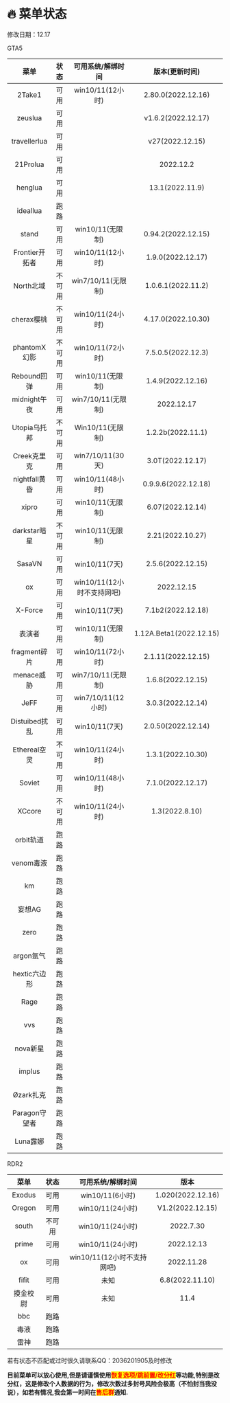 # 🔥 菜单状态

修改日期：12.17

GTA5

|      菜单      |  状态 |  可用系统/解绑时间   |  版本(更新时间)      |
| :----------: | :----: | :-----------------: | :-----------------: |
|    2Take1    | 可用 |    win10/11(12小时)   |  2.80.0(2022.12.16) |
|    zeuslua   | 可用 |                     | v1.6.2(2022.12.17) |
| travellerlua | 可用 |                     |   v27(2022.12.15)   |
|   21Prolua   | 可用 |                     |      2022.12.2     |
|    henglua   | 可用 |                     |  13.1(2022.11.9)  |
|   ideallua   | 跑路 |                     |                     |
|     stand    | 可用 |   win10/11(无限制)   |  0.94.2(2022.12.15) |
|Frontier开拓者|  可用 |    win10/11(12小时)   |  1.9.0(2022.12.17)  |
|  North北域   | 不可用 |   win7/10/11(无限制)   |  1.0.6.1(2022.11.2)  |
|  cherax樱桃  | 不可用 |    win10/11(24小时)   |  4.17.0(2022.10.30)  |
| phantomX幻影 |  不可用 |    win10/11(72小时)   |  7.5.0.5(2022.12.3) |
|  Rebound回弹 |  可用 |   win10/11(无限制)   |  1.4.9(2022.12.16)  |
| midnight午夜 |  可用 |  win7/10/11(无限制)  |      2022.12.17     |
| Utopia乌托邦 | 不可用 |    Win10/11(无限制)    |  1.2.2b(2022.11.1) |
|  Creek克里克 | 可用  |   win7/10/11(30天)    |3.0T(2022.12.17)|
| nightfall黄昏|  可用 |    win10/11(48小时)   | 0.9.9.6(2022.12.18) |
|    xipro   |  可用 |    win10/11(无限制)    |   6.07(2022.12.14)  |
| darkstar暗星 |  不可用 |    win10/11(无限制)  |   2.21(2022.10.27)  |
|    SasaVN    |  可用 |     win10/11(7天)   |  2.5.6(2022.12.15)  |
|    ox    |  可用 |win10/11(12小时不支持网吧)|      2022.12.15     |
|    X-Force   | 可用 |     win10/11(7天)    |   7.1b2(2022.12.18)  |
|     表演者  |  可用 |    win10/11(无限制) |  1.12A.Beta1(2022.12.15)  |
| fragment碎片 |  可用 |    win10/11(72小时)   |  2.1.11(2022.12.15)  |
|  menace威胁  |  可用 |  win7/10/11(无限制)  |  1.6.8(2022.12.15)  |
|     JeFF     |  可用 |  win7/10/11(12小时) |  3.0.3(2022.12.14)  |
| Distuibed扰乱|  可用 |     win10/11(7天)    |  2.0.50(2022.12.14) |
| Ethereal空灵 | 不可用 |    win10/11(24小时)   |  1.3.1(2022.10.30) |
|    Soviet    |  可用 |   win10/11(48小时)  |  7.1.0(2022.12.17)  |
|    XCcore    | 不可用 |   win10/11(24小时)  |   1.3(2022.8.10)  |
|   orbit轨道  |  跑路 |                     |                     |
|   venom毒液  |  跑路 |                     |                     |
|      km      |  跑路 |                     |                     |
|    妄想AG    |  跑路 |                     |                     |
|     zero     |  跑路 |                     |                     |
|   argon氩气  |  跑路 |                     |                     |
|  hextic六边形 |  跑路 |                     |                     |
|     Rage     |  跑路 |                     |                     |
|      vvs     |  跑路 |                     |                     |
|   nova新星   |  跑路 |                     |                     |
|    implus    |  跑路 |                     |                     |
|   Øzark扎克  |  跑路 |                     |                     |
| Paragon守望者 |  跑路 |                     |                     |
|   Luna露娜   |  跑路 |                     |                     |

RDR2

|   菜单   |  状态 |      可用系统/解绑时间      |        版本        |
| :----: | :---: | :-----------------: | :--------------: |
| Exodus |  可用 |    win10/11(6小时)    | 1.020(2022.12.16) |
|Oregon  |  可用 |    win10/11(24小时)  |V1.2(2022.12.15)|
|  south | 不可用 |    win10/11(24小时)   |     2022.7.30    |
|  prime |  可用 |    win10/11(24小时)   |    2022.12.13    |
|   ox   |  可用 | win10/11(12小时不支持网吧) |     2022.11.28    |
|  fifit |  可用 |          未知         |   6.8(2022.11.10)  |
|  摸金校尉  |  可用 |          未知         |       11.4       |
|   bbc  |  跑路 |                     |                  |
|   毒液   |  跑路 |                     |                  |
|   雷神   |  跑路 |                     |                  |

若有状态不匹配或过时很久请联系QQ：2036201905及时修改

**目前菜单可以放心使用,但是请谨慎使用**<mark style="color:red;">**恢复选项/跳前置/改分红**</mark>**等功能,特别是改分红，这是修改个人数据的行为，修改次数过多封号风险会极高（不怕封当我没说），如若有情况,我会第一时间在**<mark style="color:red;">**售后群**</mark>**通知.**

